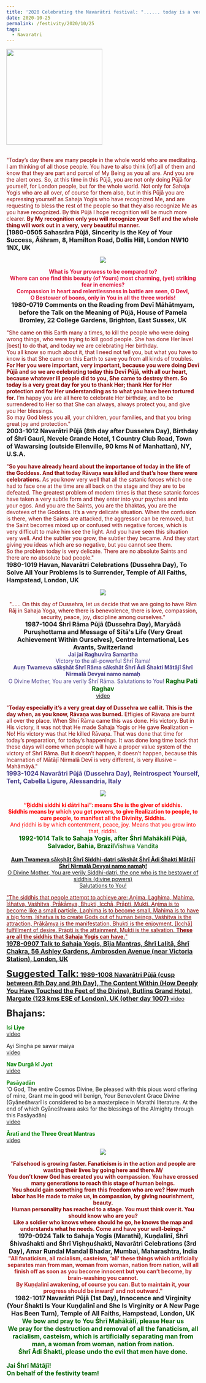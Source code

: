 ```yaml
---
title: '2020 Celebrating the Navarātri festival: "...... today is a very great day for you to thank Her; thank Her for Her protection and for Her understanding" '
date: 2020-10-25
permalink: /festivity/2020/10/25
tags:
  - Navaratri
---
```


<div style="text-align: left"><img src="/images/image00.png" width="250" /></div><br>

<p>
<font color="DarkRed">"Today’s day there are many people in the whole world who are meditating. I am thinking of all those people. You have to also think [of] all of them and know that they are part and parcel of My Being as you all are. And you are the alert ones. So, at this time in this Pūjā, you are not only doing Pūjā for yourself, for London people, but for the whole world. Not only for Sahaja Yogis who are all over, of course for them also, but in this Pūjā you are expressing yourself as Sahaja Yogis who have recognized Me, and are requesting to bless the rest of the people so that they also recognize Me as you have recognized. By this Pūjā I hope recognition will be much more clearer. <b>By My recognition only you will recognize your Self and the whole thing will work out in a very, very beautiful manner.</b></font><br>
<font size="+0"><b>[1980-0505 Sahasrāra Pūjā, Sincerity is the Key of Your Success, Āśhram, 8, Hamilton Road, Dollis Hill, London NW10 1NX, UK</b></font>
</p>

<div style="text-align: center"><img src="/images/image540.png" /></div>

<p style="text-align:center;">
<font color="Crimson"><b>What is Your prowess to be compared to?<br> 
Where can one find this beauty (of Yours) most charming, (yet) striking fear in enemies?<br> 
Compassion in heart and relentlessness in battle are seen, 
O Devī, <br> 
O Bestower of boons, only in You in all the three worlds!</b></font><br>
<font size="+0"><b>1980-0719 Comments on the Reading from Devī Māhātmyam, before the Talk on the Meaning of Pūjā, House of Pamela Bromley, 22 College Gardens, Brighton, East Sussex, UK</b></font>
</p>

<p>
<font color="DarkRed">"She came on this Earth many a times, to kill the people who were doing wrong things, who were trying to kill good people. She has done Her level [best] to do that, and today we are celebrating Her birthday.<br>
You all know so much about it, that I need not tell you, but what you have to know is that She came on this Earth to save you from all kinds of troubles. <b>For Her you were important, very important, because you were doing Devī Pūjā and so we are celebrating today this Devī Pūjā, with all our heart, because whatever ill people did to you, She came to destroy them. So today is a very great day for you to thank Her; thank Her for Her protection and for Her understanding as to what you have been tortured for.</b>
I’m happy you are all here to celebrate Her birthday, and to be surrendered to Her so that She can always, always protect you, and give you Her blessings.<br>
So may God bless you all, your children, your families, and that you bring great joy and protection."</font><br>
<font size="+0"><b>2003-1012 Navarātri Pūjā (8th day after Dussehra Day), Birthday of Śhrī Gaurī, Nevele Grande Hotel, 1 Country Club Road, Town of Wawarsing (outside Ellenville, 90 kms N of Manhattan), NY, U.S.A.</b></font>
</p>

<p>
<font color="DarkRed">"<b>So you have already heard about the importance of today in the life of the Goddess. And that today Rāvaṇa was killed and that’s how there were celebrations.</b> As you know very well that all the satanic forces which one had to face one at the time are all back on the stage and they are to be defeated. The greatest problem of modern times is that these satanic forces have taken a very subtle form and they enter into your psyches and into your egos. And you are the Saints, you are the bhaktas, you are the devotees of the Goddess. It’s a very delicate situation. When the confusion is there, when the Saints are attacked, the aggressor can be removed, but the Saint becomes mixed up or confused with negative forces, which is very difficult to make him see the light. And you have seen this situation very well. And the subtler you grow, the subtler they became. And they start giving you ideas which are so negative, but you cannot see them.<br>
So the problem today is very delicate. There are no absolute Saints and there are no absolute bad people."</font><br>
<font size="+0"><b>1980-1019 Havan, Navarātri Celebrations (Dussehra Day), To Solve All Your Problems Is to Surrender, Temple of All Faiths, Hampstead, London, UK</b></font>
</p>

<div style="text-align: center"><img src="/images/image541.png" /></div>

<p style=" text-align:center;">
<font color="DarkRed">"...... On this day of Dussehra, let us decide that we are going to have Rām Rāj in Sahaja Yoga, 
where there is benevolence, there is love, compassion, security, peace, joy, discipline among ourselves."</font><br>
<font size="+0"><b>1987-1004 Śhrī Rāma Pūjā (Dussehra Day), Maryādā Puruṣhottama and Message of Sītā's Life (Very Great Achievement Within Ourselves), Centre International, Les Avants, Switzerland</b></font><br>
<font color="DarkSlateBlue"><b>Jai jai Raghuvīra Samartha</b></font><br>
<font color="DarkSlateBlue">Victory to the all-powerful Śhrī Rama!</font><br>
<font color="DarkSlateBlue"><b>Auṃ Twameva sākṣhāt Śhrī Rāma sākshāt Śhrī Ādi Śhakti Mātājī Śhrī Nirmalā Devyai namo namaḥ</b></font><br>
<font color="DarkSlateBlue">O Divine Mother, You are verily Śhrī Rāma. Salutations to You!
<font size="+0"><font color="DarkGreen"><b>Raghu Pati Raghav</b></font></font><br>
<a href="https://seven-teams.github.io/Videos_Links.html">video</a>
</p>

<p>
<font color="DarkRed">"<b>Today especially it’s a very great day of Dussehra we call it. This is the day when, as you know, Rāvaṇa was burned.</b> Effigies of Rāvaṇa are burnt all over the place. When Śhrī Rāma came this was done. His victory. But in His victory, it was not that He made Sahaja Yogis or He gave Realization – No! His victory was that He killed Rāvaṇa. That was done that time for today’s preparation, for today’s happenings. It was done long time back that these days will come when people will have a proper value system of the victory of Śhrī Rāma. But it doesn’t happen, it doesn’t happen, because this Incarnation of Mātājī Nirmalā Devī is very different, is very illusive – Mahāmāyā."</font><br>
<font size="+0"><b>1993-1024 Navarātri Pūjā (Dussehra Day), Reintrospect Yourself, Tent, Cabella Ligure, Alessandria, Italy</b></font>
</p>

<div style="text-align: center"><img src="/images/image542.png" /></div>

<p style=" text-align:center;">
<font color="Red"><b>“Ṛiddhi siddhi ki dātri hai”: means She is the giver of siddhis.<br> 
Siddhis means by which you get powers, to give Realization to people, to cure people, to manifest all the Divinity, Siddhis.</b><br> 
And ṛiddhi is by which contentment, peace, joy. Means that you grow into that, ṛiddhi.</font><br>
<font size="+0"><font color="DarkGreen"><b>1992-1014 Talk to Sahaja Yogis, after Śhrī Mahākālī Pūjā, Salvador, Bahia, Brazil</b>Vishwa Vandita</font></font><br>
<font size="+0"></font><br>
<a href="https://seven-teams.github.io/Videos_Links.html"><b>Auṃ Twameva sākṣhāt Śhrī Siddhi-datri sākṣhāt Śhrī Ādi Śhakti Mātājī Śhrī Nirmalā Devyai namo namaḥ!</b><br>
O Divine Mother, You are verily Siddhi-datri, the one who is the bestower of siddhis (divine powers)<br>
Salutations to You!</font>
</p>

<p>
<font color="DarkRed">"The siddhis that people attempt to achieve are: Aṇima, Laghima, Mahima, Īśhatva, Vaśhitva, Prākāmya, Bhukti, Icchā, Prāpti, Mukti. Aṇima is to become like a small particle. Laghima is to become small, Mahima is to have a big form, Īśhatva is to create Gods out of human beings, Vaśhitva is the attraction, Prākāmya is the manifestation, Bhukti is the enjoyment, [Icchā] fulfillment of desire. Prāpti is the attainment, Mukti is the salvation. <b>These are all the siddhis that Sahaja Yogis can have.</b>"</font><br>
<font size="+0"><b>1978-0907 Talk to Sahaja Yogis, Bīja Mantras, Śhrī Lalitā, Śhrī Chakra, 56 Ashley Gardens, Ambrosden Avenue (near Victoria Station), London, UK</b></font>
</p>

<font size="+2"><b>Suggested Talk:</b></font> 
<font size="+0"><b>1989-1008 Navarātri Pūjā (cusp between 8th Day and 9th Day), The Content Within (How Deeply You Have Touched the Feet of the Divine), Butlins Grand Hotel, Margate (123 kms ESE of London), UK (other day 1007)</b></font>
<a href="https://www.youtube.com/watch?v=E03Bph3RhzE&feature=emb_logo&ab_channel=TeachingsofH.H.ShriMatajiNirmalaDevi"> video</a><br>

<font size="+2"><b>Bhajans:</b></font>

<p>
<font color="green"><b>Isi Liye</b></font><br>
<a href="https://seven-teams.github.io/Videos_Links.html">video</a>
</p>

<p>Ayi Singha pe sawar maiya</b></font><br>
<a href="https://www.youtube.com/watch?v=dh79abA1AsU&feature=emb_logo&ab_channel=SahajaYoga">video</a>
</p>
 
<p>
<font color="green"><b>Nav Durgā kī Jyot </b></font><br>
<a href="https://seven-teams.github.io/Videos_Links.html">video</a> 
</p>

<p>
<font color="green"><b>Pasāyadān</b></font><br>
'O God, The entire Cosmos Divine, Be pleased with this pious word offering of mine,
Grant me in good will benign, Your Benevolent Grace Divine<br>
(Gyāneśhwarī is considered to be a masterpiece in Marathi literature. At the end of which Gyāneśhwara asks for the blessings of the Almighty through this Pasāyadān)<br>
<a href="https://www.youtube.com/watch?v=IcphtsDeZmM&ab_channel=VishwaNirmalaDharma">video</a> 
</p>

<p>
<font color="green"><b>Āratī and the Three Great Mantras</b></font><br>
<a href="https://seven-teams.github.io/Videos_Links.html">video</a> 
</p>

<div style="text-align: center"><img src="/images/image543.png" /></div>

<p style="text-align:center;">
<font color="DarkRed">"<b>Falsehood is growing faster. Fanaticism is in the action and people are wasting their lives by going here and there.M/<br>
You don’t know God has created you with compassion. You have crossed many generations to reach this stage of human beings.<br>
You should gain something from this freedom who are we? How much labor has He made to make us, in compassion, by giving nourishment, beauty.<br> 
Human personality has reached to a stage. You must think over it. You should know who are you?<br> 
Like a soldier who knows where should he go, he knows the map and understands what he needs. Come and have your well-beings."</font><br>
<font size="+0"><b>1979-0924 Talk to Sahaja Yogis (Marathi), Kuṇḍalinī, Śhrī Śhivaśhakti and Śhrī Viṣhṇuśhakti, Navarātri Celebrations (3rd Day), Amar Rundal Mandal Bhadar, Mumbai, Maharashtra, India</b></font><br>
<font color="FireBrick">"All fanaticism, all racialism, casteism, ‘all’ these things which artificially separates
man from man, woman from woman, nation from nation, will all finish off as soon as you become innocent but you can’t become, by brain-washing you cannot.<br> 
By Kuṇḍalinī awakening, of course you can. But to maintain it, your progress should be inward’ and not outward."</font><br>
<font size="+0"><b>1982-1017 Navarātri Pūjā (1st Day), Innocence and Virginity (Your Śhakti Is Your Kuṇḍalinī and She Is Virginity or A New Page Has Been Turn), Temple of All Faiths, Hampstead, London, UK</b></font><br>
<font color="DarkGreen"><font size="+0">We bow and pray to You Śhrī Mahākālī, please Hear us<br>
<font size="+0">We pray for the destruction and removal of all the fanaticism, all racialism, casteism, which is artificially separating man from man, a woman from woman, nation from nation. </font><br>
<font color="DarkGreen"><font size="+0">Śhrī Ādi Śhakti, please undo the evil that men have done.</font></font>
</p>

<p>
<font size="+0">Jai Śhrī Mātājī!<br>
On behalf of the festivity team!</font>
</p>